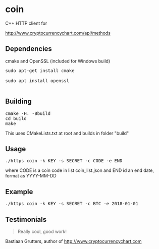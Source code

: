 # coin

C++ HTTP client for

http://www.cryptocurrencychart.com/api/methods

Dependencies
-----

cmake and OpenSSL (included for Windows build)

<pre>
sudo apt-get install cmake

sudo apt install openssl

</pre>

Building
------------
<pre>
cmake -H. -Bbuild
cd build
make
</pre>

This uses CMakeLists.txt at root and builds in folder "build"

Usage
------------
<pre>
./https_coin -k KEY -s SECRET -c CODE -e END
</pre>

where CODE is a coin code in list coin_list.json and END id an end date, format as YYYY-MM-DD

Example
------------

<pre>
./https_coin -k KEY -s SECRET -c BTC -e 2018-01-01
</pre>


Testimonials
------------
> Really cool, good work!

Bastiaan Grutters, author of http://www.cryptocurrencychart.com